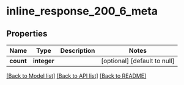 # inline_response_200_6_meta

## Properties
Name | Type | Description | Notes
------------ | ------------- | ------------- | -------------
**count** | **integer** |  | [optional] [default to null]

[[Back to Model list]](../README.md#documentation-for-models) [[Back to API list]](../README.md#documentation-for-api-endpoints) [[Back to README]](../README.md)



